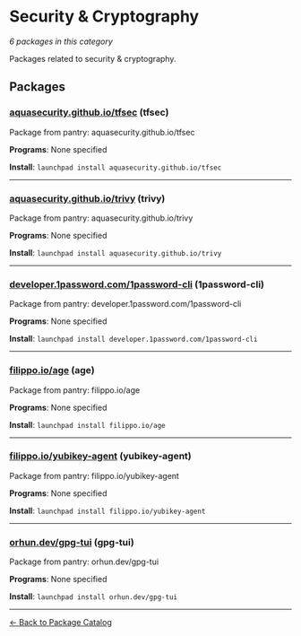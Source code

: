 # Security & Cryptography

*6 packages in this category*

Packages related to security & cryptography.

## Packages

### [aquasecurity.github.io/tfsec](../packages/aquasecurity.github.io/tfsec/index.md) (tfsec)

Package from pantry: aquasecurity.github.io/tfsec

**Programs**: None specified

**Install**: `launchpad install aquasecurity.github.io/tfsec`

---

### [aquasecurity.github.io/trivy](../packages/aquasecurity.github.io/trivy/index.md) (trivy)

Package from pantry: aquasecurity.github.io/trivy

**Programs**: None specified

**Install**: `launchpad install aquasecurity.github.io/trivy`

---

### [developer.1password.com/1password-cli](../packages/developer.1password.com/1password-cli/index.md) (1password-cli)

Package from pantry: developer.1password.com/1password-cli

**Programs**: None specified

**Install**: `launchpad install developer.1password.com/1password-cli`

---

### [filippo.io/age](../packages/filippo.io/age/index.md) (age)

Package from pantry: filippo.io/age

**Programs**: None specified

**Install**: `launchpad install filippo.io/age`

---

### [filippo.io/yubikey-agent](../packages/filippo.io/yubikey-agent/index.md) (yubikey-agent)

Package from pantry: filippo.io/yubikey-agent

**Programs**: None specified

**Install**: `launchpad install filippo.io/yubikey-agent`

---

### [orhun.dev/gpg-tui](../packages/orhun.dev/gpg-tui/index.md) (gpg-tui)

Package from pantry: orhun.dev/gpg-tui

**Programs**: None specified

**Install**: `launchpad install orhun.dev/gpg-tui`

---

[← Back to Package Catalog](../package-catalog.md)
